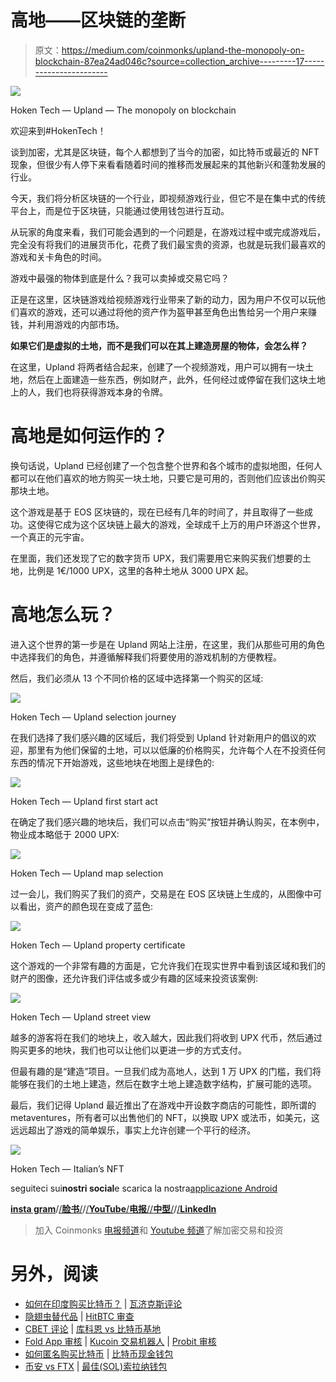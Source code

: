 # 高地——区块链的垄断

> 原文：<https://medium.com/coinmonks/upland-the-monopoly-on-blockchain-87ea24ad046c?source=collection_archive---------17----------------------->

![](img/fd476984e997167977739dea3de1ca0b.png)

Hoken Tech — Upland — The monopoly on blockchain

欢迎来到#HokenTech！

谈到加密，尤其是区块链，每个人都想到了当今的加密，如比特币或最近的 NFT 现象，但很少有人停下来看看随着时间的推移而发展起来的其他新兴和蓬勃发展的行业。

今天，我们将分析区块链的一个行业，即视频游戏行业，但它不是在集中式的传统平台上，而是位于区块链，只能通过使用钱包进行互动。

从玩家的角度来看，我们可能会遇到的一个问题是，在游戏过程中或完成游戏后，完全没有将我们的进展货币化，花费了我们最宝贵的资源，也就是玩我们最喜欢的游戏和关卡角色的时间。

游戏中最强的物体到底是什么？我可以卖掉或交易它吗？

正是在这里，区块链游戏给视频游戏行业带来了新的动力，因为用户不仅可以玩他们喜欢的游戏，还可以通过将他的资产作为盔甲甚至角色出售给另一个用户来赚钱，并利用游戏的内部市场。

**如果它们是虚拟的土地，而不是我们可以在其上建造房屋的物体，会怎么样？**

在这里，Upland 将两者结合起来，创建了一个视频游戏，用户可以拥有一块土地，然后在上面建造一些东西，例如财产，此外，任何经过或停留在我们这块土地上的人，我们也将获得游戏本身的令牌。

# 高地是如何运作的？

换句话说，Upland 已经创建了一个包含整个世界和各个城市的虚拟地图，任何人都可以在他们喜欢的地方购买一块土地，只要它是可用的，否则他们应该出价购买那块土地。

这个游戏是基于 EOS 区块链的，现在已经有几年的时间了，并且取得了一些成功。这使得它成为这个区块链上最大的游戏，全球成千上万的用户环游这个世界，一个真正的元宇宙。

在里面，我们还发现了它的数字货币 UPX，我们需要用它来购买我们想要的土地，比例是 1€/1000 UPX，这里的各种土地从 3000 UPX 起。

# 高地怎么玩？

进入这个世界的第一步是在 Upland 网站上注册，在这里，我们从那些可用的角色中选择我们的角色，并遵循解释我们将要使用的游戏机制的方便教程。

然后，我们必须从 13 个不同价格的区域中选择第一个购买的区域:

![](img/8d4111a50a69ad41f31699099096e7d9.png)

Hoken Tech — Upland selection journey

在我们选择了我们感兴趣的区域后，我们将受到 Upland 针对新用户的倡议的欢迎，那里有为他们保留的土地，可以以低廉的价格购买，允许每个人在不投资任何东西的情况下开始游戏，这些地块在地图上是绿色的:

![](img/ead21e4915283508e91736672b63268b.png)

Hoken Tech — Upland first start act

在确定了我们感兴趣的地块后，我们可以点击“购买”按钮并确认购买，在本例中，物业成本略低于 2000 UPX:

![](img/b0efc382df3999e2015c5faabcc1b6c5.png)

Hoken Tech — Upland map selection

过一会儿，我们购买了我们的资产，交易是在 EOS 区块链上生成的，从图像中可以看出，资产的颜色现在变成了蓝色:

![](img/566577876de9eb2486778b395964b23a.png)

Hoken Tech — Upland property certificate

这个游戏的一个非常有趣的方面是，它允许我们在现实世界中看到该区域和我们的财产的图像，还允许我们评估或多或少有趣的区域来投资该案例:

![](img/4af90def8c5cff4272ccaf0eed2797a3.png)

Hoken Tech — Upland street view

越多的游客将在我们的地块上，收入越大，因此我们将收到 UPX 代币，然后通过购买更多的地块，我们也可以让他们以更进一步的方式支付。

但最有趣的是“建造”项目。一旦我们成为高地人，达到 1 万 UPX 的门槛，我们将能够在我们的土地上建造，然后在数字土地上建造数字结构，扩展可能的选项。

最后，我们记得 Upland 最近推出了在游戏中开设数字商店的可能性，即所谓的 metaventures，所有者可以出售他们的 NFT，以换取 UPX 或法币，如美元，这远远超出了游戏的简单娱乐，事实上允许创建一个平行的经济。

![](img/177f4969ee139ba34681c4ad00152de2.png)

Hoken Tech — Italian’s NFT

seguiteci sui**nostri social**e scarica la nostra[applicazione Android](https://play.google.com/store/apps/details?id=io.kodular.sergio_decandia.Hoken_Tech)

[**insta gram**](https://www.instagram.com/hokentechitalia/)/[/**脸书**/](https://www.facebook.com/hokentechitalia/)/[/**YouTube**/](https://www.youtube.com/channel/UCU3PG-j_Venl0OvxrwEnPKw)[**电报**/](https://t.me/HokenTech)[/**中型**/](/@hokentechitalia)/[/**LinkedIn**](https://www.linkedin.com/company/hoken-tech/)

> 加入 Coinmonks [电报频道](https://t.me/coincodecap)和 [Youtube 频道](https://www.youtube.com/c/coinmonks/videos)了解加密交易和投资

# 另外，阅读

*   [如何在印度购买比特币？](/coinmonks/buy-bitcoin-in-india-feb50ddfef94) | [瓦济克斯评论](/coinmonks/wazirx-review-5c811b074f5b)
*   [隐翅虫替代品](/coinmonks/cryptohopper-alternatives-d67287b16d27) | [HitBTC 审查](/coinmonks/hitbtc-review-c5143c5d53c2)
*   [CBET 评论](https://coincodecap.com/cbet-casino-review) | [库科恩 vs 比特币基地](https://coincodecap.com/kucoin-vs-coinbase)
*   [Fold App 审核](https://coincodecap.com/fold-app-review) | [Kucoin 交易机器人](/coinmonks/kucoin-trading-bot-automate-your-trades-8cf0ca2138e0) | [Probit 审核](https://coincodecap.com/probit-review)
*   [如何匿名购买比特币](https://coincodecap.com/buy-bitcoin-anonymously) | [比特币现金钱包](https://coincodecap.com/bitcoin-cash-wallets)
*   [币安 vs FTX](https://coincodecap.com/binance-vs-ftx) | [最佳(SOL)索拉纳钱包](https://coincodecap.com/solana-wallets)